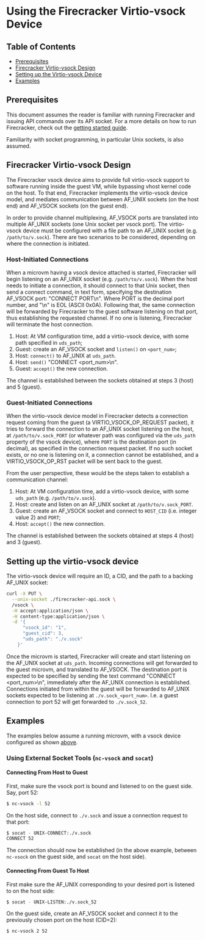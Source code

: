 # Using the Firecracker Virtio-vsock Device

## Table of Contents

- [Prerequisites](#prerequisites)
- [Firecracker Virtio-vsock Design](#firecracker-virtio-vsock-design)
- [Setting up the Virtio-vsock Device](#setting-up-the-virtio-vsock-device)
- [Examples](#examples)

## Prerequisites

This document assumes the reader is familiar with running Firecracker and
issuing API commands over its API socket. For a more details on how to run
Firecracker, check out the [getting started guide](getting-started.md).

Familiarity with socket programming, in particular Unix sockets, is also
assumed.

## Firecracker Virtio-vsock Design

The Firecracker vsock device aims to provide full virtio-vsock support to
software running inside the guest VM, while bypassing vhost kernel code on the
host. To that end, Firecracker implements the virtio-vsock device model, and
mediates communication between AF_UNIX sockets (on the host end) and AF_VSOCK
sockets (on the guest end). 

In order to provide channel multiplexing, AF_VSOCK ports are translated into
multiple AF_UNIX sockets (one Unix socket per vsock port). The virtio-vsock
device must be configured with a file path to an AF_UNIX socket (e.g.
`/path/to/v.sock`). There are two scenarios to be considered, depending on
where the connection is initiated.

### Host-Initiated Connections

When a microvm having a vsock device attached is started, Firecracker will
begin listening on an AF_UNIX socket (e.g. `/path/to/v.sock`). When the host
needs to initiate a connection, it should connect to that Unix socket, then
send a connect command, in text form, specifying the destination AF_VSOCK port:
"CONNECT PORT\n". Where PORT is the decimal port number, and "\n" is EOL (ASCII
0x0A). Following that, the same connection will be forwarded by Firecracker to
the guest software listening on that port, thus establishing the requested
channel. If no one is listening, Firecracker will terminate the host
connection.

1. Host: At VM configuration time, add a virtio-vsock device, with some path
   specified in `uds_path`;
2. Guest: create an AF_VSOCK socket and `listen()` on `<port_num>`;
3. Host: `connect()` to AF_UNIX at `uds_path`.
4. Host: `send()` "CONNECT <port_num>\n".
5. Guest: `accept()` the new connection.

The channel is established between the sockets obtained at steps 3 (host)
and 5 (guest).

### Guest-Initiated Connections

When the virtio-vsock device model in Firecracker detects a connection request
coming from the guest (a VIRTIO_VSOCK_OP_REQUEST packet), it tries to forward
the connection to an AF_UNIX socket listening on the host, at
`/path/to/v.sock_PORT` (or whatever path was configured via the `uds_path`
property of the vsock device), where `PORT` is the destination port (in
decimal), as specified in the connection request packet. If no such socket
exists, or no one is listening on it, a connection cannot be established, and a
VIRTIO_VSOCK_OP_RST packet will be sent back to the guest.

From the user perspective, these would be the steps taken to establish a
communication channel:

1. Host: At VM configuration time, add a virtio-vsock device, with some
   `uds_path` (e.g. `/path/to/v.sock`).
2. Host: create and listen on an AF_UNIX socket at `/path/to/v.sock_PORT`.
3. Guest: create an AF_VSOCK socket and connect to `HOST_CID` (i.e. integer
   value 2) and `PORT`;
4. Host: `accept()` the new connection.

The channel is established between the sockets obtained at steps 4 (host)
and 3 (guest).

## Setting up the virtio-vsock device

The virtio-vsock device will require an ID, a CID, and the path to a backing
AF_UNIX socket:

```bash
curl -X PUT \
  --unix-socket ./firecracker-api.sock \
  /vsock \
  -H accept:application/json \
  -H content-type:application/json \
  -d '{
      "vsock_id": "1",
      "guest_cid": 3,
      "uds_path": "./v.sock"
    }'
```

Once the microvm is started, Firecracker will create and start listening on the
AF_UNIX socket at `uds_path`. Incoming connections will get forwarded to the
guest microvm, and translated to AF_VSOCK. The destination port is expected to
be specified by sending the text command "CONNECT <port_num>\n", immediately
after the AF_UNIX connection is established. Connections initiated from within
the guest will be forwarded to AF_UNIX sockets expected to be listening at
`./v.sock_<port_num>`. I.e. a guest connection to port 52 will get forwarded to
`./v.sock_52`.

## Examples

The examples below assume a running microvm, with a vsock device configured as
shown [above](#setting-up-the-virtio-vsock-device).


### Using External Socket Tools (`nc-vsock` and `socat`)

#### Connecting From Host to Guest

First, make sure the vsock port is bound and listened to on the guest side.
Say, port 52:

```bash
$ nc-vsock -l 52
```

On the host side, connect to `./v.sock` and issue a connection request to that
port:

```bash
$ socat - UNIX-CONNECT:./v.sock
CONNECT 52

```

The connection should now be established (in the above example, between
`nc-vsock` on the guest side, and `socat` on the host side).

#### Connecting From Guest To Host

First make sure the AF_UNIX corresponding to your desired port is listened to
on the host side:

```bash
$ socat - UNIX-LISTEN:./v.sock_52
```

On the guest side, create an AF_VSOCK socket and connect it to the previously
chosen port on the host (CID=2):

```bash
$ nc-vsock 2 52
```
